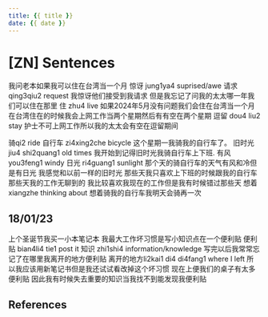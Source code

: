 ```yaml
---
title: {{ title }}
date: {{ date }}
---
```


# [ZN] Sentences
我问老本如果我可以住在台湾当一个月
惊讶 jung1ya4 suprised/awe
请求 qing3qiu2 request
我惊讶他们接受到我请求
但是我忘记了问我的太太哪一年我们可以住在那里
住 zhu4 live
如果2024年5月没有问题我们会住在台湾当一个月
在台湾住在的时候我会上网工作当两个星期然后有有空在两个星期
逗留 dou4 liu2 stay
护士不可上网工作所以我的太太会有空在逗留期间

骑qi2 ride
自行车 zi4xing2che bicycle
这个星期一我骑我的自行车了。
旧时光 jiu4 shi2quang1 old times
我开始到记得旧时光我骑自行车上下班.
有风 you3feng1 windy
日光 ri4guang1 sunlight
那个天的骑自行车的天气有风和冷但是有日光
我感觉和以前一样的旧时光
那些天我只喜欢上下班的时候跟我的自行车
那些天我的工作无聊到的
我比较喜欢我现在的工作但是我有时候错过那些天
想着 xiangzhe thinking about
想着骑我的自行车我明天会骑再一次

## 18/01/23
上个圣诞节我买一小本笔记本
我最大工作坏习惯是写小知识点在一个便利贴
便利贴 bian4li4 tie1 post it
知识 zhi1shi4 information/knowledge
写完以后我常常忘记了在哪里我离开的地方便利贴
离开的地方li2kai1 di4 di4fang1 where I left
所以我应该用新笔记书但是我还试试看改掉这个坏习惯
现在上便我们的桌子有太多便利贴
因此我有时候失去重要的知识当我找不到能发现我便利贴

## References

